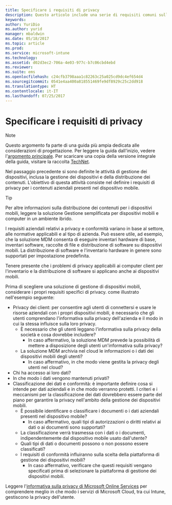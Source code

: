 ```yaml
---
title: Specificare i requisiti di privacy
description: Questo articolo include una serie di requisiti comuni sulla privacy da usare in uno scenario di gestione di dispositivi mobili (MDM).
keywords: 
author: YuriDio
ms.author: yurid
manager: mbaldwin
ms.date: 05/18/2017
ms.topic: article
ms.prod: 
ms.service: microsoft-intune
ms.technology: 
ms.assetid: d02d3ec2-706a-4e03-977c-b7c06cbd4ebd
ms.reviewer: 
ms.suite: ems
ms.openlocfilehash: c24cfb3798aaa1c82263c25a025cd9dc4ef654d4
ms.sourcegitcommit: 0541e4aa400a818551469fe9df8929c25c2dd918
ms.translationtype: HT
ms.contentlocale: it-IT
ms.lasthandoff: 07/25/2017
---
```

# <a name="specify-your-privacy-requirements"></a>Specificare i requisiti di privacy

>[!NOTE]
>Questo argomento fa parte di una guida più ampia dedicata alle considerazioni di progettazione. Per leggere la guida dall'inizio, vedere l'[argomento principale](mdm-design-considerations-guide.md). Per scaricare una copia della versione integrale della guida, visitare la raccolta [TechNet](https://gallery.technet.microsoft.com/Mobile-Device-Management-7d401582).


Nel passaggio precedente si sono definite le attività di gestione dei dispositivi, inclusa la gestione dei dispositivi e della distribuzione dei contenuti. L'obiettivo di questa attività consiste nel definire i requisiti di privacy per i contenuti aziendali presenti nel dispositivo mobile.

>[!TIP]
> Per altre informazioni sulla distribuzione dei contenuti per i dispositivi mobili, leggere la soluzione Gestione semplificata per dispositivi mobili e computer in un ambiente ibrido.

I requisiti aziendali relativi a privacy e conformità variano in base al settore, alle normative applicabili e al tipo di azienda. Può essere utile, ad esempio, che la soluzione MDM consenta di eseguire inventari hardware di base, inventari software, raccolte di file e distribuzione di software su dispositivi mobili. La distribuzione di software e l'inventario hardware in genere sono supportati per impostazione predefinita.

Tenere presente che i problemi di privacy applicabili ai computer client per l'inventario e la distribuzione di software si applicano anche ai dispositivi mobili.

Prima di scegliere una soluzione di gestione di dispositivi mobili, considerare i propri requisiti specifici di privacy. come illustrato nell'esempio seguente:

- Privacy dei client: per consentire agli utenti di connettersi e usare le risorse aziendali con i propri dispositivi mobili, è necessario che gli utenti comprendano l'informativa sulla privacy dell'azienda e il modo in cui la stessa influisce sulla loro privacy.
    - È necessario che gli utenti leggano l'informativa sulla privacy della società e cosa dovrebbe includere?
        - In caso affermativo, la soluzione MDM prevede la possibilità di mettere a disposizione degli utenti un'informativa sulla privacy?
    - La soluzione MDM archivia nel cloud le informazioni o i dati dei dispositivi mobili degli utenti?
        - In caso affermativo, in che modo viene gestita la privacy degli utenti nel cloud?
- Chi ha accesso ai loro dati?
- In che modo i dati vengono mantenuti privati?
- Classificazione dei dati e conformità: è importante definire cosa si intende per dati aziendali e in che modo verranno protetti. I criteri e i meccanismi per la classificazione dei dati dovrebbero essere parte del piano per garantire la privacy nell'ambito della gestione dei dispositivi mobili.
    - È possibile identificare o classificare i documenti o i dati aziendali presenti nel dispositivo mobile?
        - In caso affermativo, quali tipi di autorizzazioni o diritti relativi ai dati o ai documenti sono supportati?
    - La classificazione verrà trasmessa con i dati o i documenti, indipendentemente dal dispositivo mobile usato dall'utente?
    - Quali tipi di dati o documenti possono o non possono essere classificati?
    - I requisiti di conformità influiranno sulla scelta della piattaforma di gestione dei dispositivi mobili?
        - In caso affermativo, verificare che questi requisiti vengano specificati prima di selezionare la piattaforma di gestione dei dispositivi mobili.

Leggere l'[informativa sulla privacy di Microsoft Online Services](http://www.microsoft.com/server-cloud/products/intune-trust-center/privacy.aspx) per comprendere meglio in che modo i servizi di Microsoft Cloud, tra cui Intune, gestiscono la privacy dell'utente.
